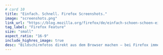```yaml
---
# card 10
title: "Einfach. Schnell. Firefox Screenshots."
image: "screenshots.png"
link_url: "https://blog.mozilla.org/firefox/de/einfach-schoen-schoen-einfach-firefox-screenshots/?utm_source=www.mozilla.org&utm_medium=referral&utm_campaign=homepage-de&utm_content=card"
tag_label: "Firefox Feature"
size: "small"
aspect_ratio: "16-9"
include_highres_image: true
desc: "Bildschirmfotos direkt aus dem Browser machen – bei Firefox immer automatisch mit dabei."
---
```

